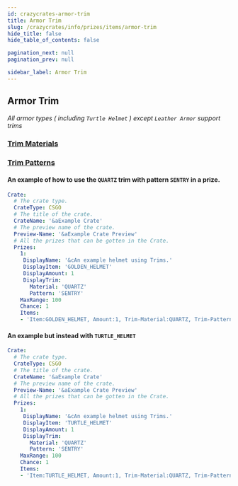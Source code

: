 ```yaml
---
id: crazycrates-armor-trim
title: Armor Trim
slug: /crazycrates/info/prizes/items/armor-trim
hide_title: false
hide_table_of_contents: false

pagination_next: null
pagination_prev: null

sidebar_label: Armor Trim
---
```


## Armor Trim
*All armor types ( including `Turtle Helmet` ) except `Leather Armor` support trims*

### [Trim Materials](https://jd.papermc.io/paper/1.20/org/bukkit/inventory/meta/trim/TrimMaterial.html)

### [Trim Patterns](https://jd.papermc.io/paper/1.20/org/bukkit/inventory/meta/trim/TrimPattern.html)

#### An example of how to use the `QUARTZ` trim with pattern `SENTRY` in a prize.
```yml
Crate:
  # The crate type.
  CrateType: CSGO
  # The title of the crate.
  CrateName: '&aExample Crate'
  # The preview name of the crate.
  Preview-Name: '&aExample Crate Preview'
  # All the prizes that can be gotten in the Crate.
  Prizes:
    1:
     DisplayName: '&cAn example helmet using Trims.'
     DisplayItem: 'GOLDEN_HELMET'
     DisplayAmount: 1
     DisplayTrim:
       Material: 'QUARTZ'
       Pattern: 'SENTRY'
    MaxRange: 100
    Chance: 1
    Items:
    - 'Item:GOLDEN_HELMET, Amount:1, Trim-Material:QUARTZ, Trim-Pattern: SENTRY, Name: &cAn example helmet using Trims.'
```

#### An example but instead with `TURTLE_HELMET`
```yml
Crate:
  # The crate type.
  CrateType: CSGO
  # The title of the crate.
  CrateName: '&aExample Crate'
  # The preview name of the crate.
  Preview-Name: '&aExample Crate Preview'
  # All the prizes that can be gotten in the Crate.
  Prizes:
    1:
     DisplayName: '&cAn example helmet using Trims.'
     DisplayItem: 'TURTLE_HELMET'
     DisplayAmount: 1
     DisplayTrim:
       Material: 'QUARTZ'
       Pattern: 'SENTRY'
    MaxRange: 100
    Chance: 1
    Items:
    - 'Item:TURTLE_HELMET, Amount:1, Trim-Material:QUARTZ, Trim-Pattern: SENTRY, Name: &cAn example helmet using Trims.'
```